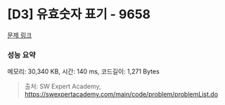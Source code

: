 # [D3] 유효숫자 표기 - 9658 

[문제 링크](https://swexpertacademy.com/main/code/problem/problemDetail.do?contestProbId=AXCjn9TKJmUDFAX0) 

### 성능 요약

메모리: 30,340 KB, 시간: 140 ms, 코드길이: 1,271 Bytes



> 출처: SW Expert Academy, https://swexpertacademy.com/main/code/problem/problemList.do